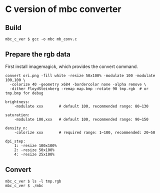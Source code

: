 C version of mbc converter
======

## Build
```
mbc_c_ver $ gcc -o mbc mb_conv.c
```

## Prepare the rgb data

First install imagemagick, which provides the convert command.

```
convert ori.png -fill white -resize 50x100% -modulate 100 -modulate 100,100 \
  -colorize 40 -geometry x684 -bordercolor none -alpha remove \
  -dither FloydSteinberg -remap map.bmp -rotate 90 tmp.rgb  # or tmp.bmp for debug
```

```
brightness:
    -modulate xxx       # default 100, recommended range: 80~130

saturation:
    -modulate 100,xxx   # default 100, recommended range: 90~150

density_n:
    -colorize xxx       # required range: 1~100, recommended: 20~50

dpi_step:
    1: -resize 100x100%
    2: -resize 50x100%
    4: -resize 25x100%
```

## Convert

```
mbc_c_ver $ ls -l tmp.rgb
mbc_c_ver $ ./mbc
```

